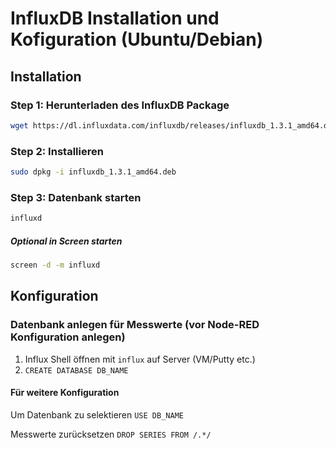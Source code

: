 # InfluxDB Installation und Kofiguration (Ubuntu/Debian)
## Installation
### Step 1: Herunterladen des InfluxDB Package
```bash
wget https://dl.influxdata.com/influxdb/releases/influxdb_1.3.1_amd64.deb
```

### Step 2: Installieren
```bash
sudo dpkg -i influxdb_1.3.1_amd64.deb
```

### Step 3: Datenbank starten
```bash
influxd
```
##### Optional in Screen starten
```bash
screen -d -m influxd
```
## Konfiguration
### Datenbank anlegen für Messwerte (vor Node-RED Konfiguration anlegen)
1. Influx Shell öffnen mit `influx` auf Server (VM/Putty etc.)
2. `CREATE DATABASE DB_NAME`
#### Für weitere Konfiguration
Um Datenbank zu selektieren `USE DB_NAME`

Messwerte zurücksetzen `DROP SERIES FROM /.*/`
